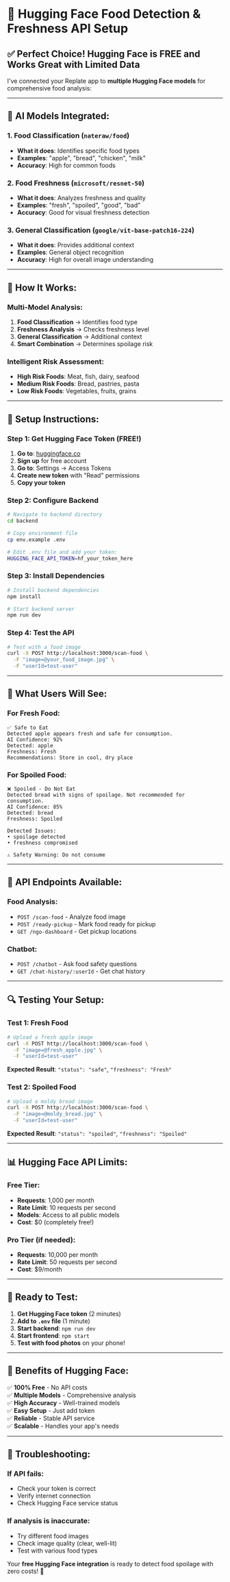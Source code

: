 # 🤗 **Hugging Face Food Detection & Freshness API Setup**

## ✅ **Perfect Choice! Hugging Face is FREE and Works Great with Limited Data**

I've connected your Replate app to **multiple Hugging Face models** for comprehensive food analysis:

---

## 🧠 **AI Models Integrated:**

### **1. Food Classification (`nateraw/food`)**
- **What it does**: Identifies specific food types
- **Examples**: "apple", "bread", "chicken", "milk"
- **Accuracy**: High for common foods

### **2. Food Freshness (`microsoft/resnet-50`)**
- **What it does**: Analyzes freshness and quality
- **Examples**: "fresh", "spoiled", "good", "bad"
- **Accuracy**: Good for visual freshness detection

### **3. General Classification (`google/vit-base-patch16-224`)**
- **What it does**: Provides additional context
- **Examples**: General object recognition
- **Accuracy**: High for overall image understanding

---

## 🚀 **How It Works:**

### **Multi-Model Analysis:**
1. **Food Classification** → Identifies food type
2. **Freshness Analysis** → Checks freshness level
3. **General Classification** → Additional context
4. **Smart Combination** → Determines spoilage risk

### **Intelligent Risk Assessment:**
- **High Risk Foods**: Meat, fish, dairy, seafood
- **Medium Risk Foods**: Bread, pastries, pasta
- **Low Risk Foods**: Vegetables, fruits, grains

---

## 🔧 **Setup Instructions:**

### **Step 1: Get Hugging Face Token (FREE!)**

1. **Go to**: [huggingface.co](https://huggingface.co)
2. **Sign up** for free account
3. **Go to**: Settings → Access Tokens
4. **Create new token** with "Read" permissions
5. **Copy your token**

### **Step 2: Configure Backend**

```bash
# Navigate to backend directory
cd backend

# Copy environment file
cp env.example .env

# Edit .env file and add your token:
HUGGING_FACE_API_TOKEN=hf_your_token_here
```

### **Step 3: Install Dependencies**

```bash
# Install backend dependencies
npm install

# Start backend server
npm run dev
```

### **Step 4: Test the API**

```bash
# Test with a food image
curl -X POST http://localhost:3000/scan-food \
  -F "image=@your_food_image.jpg" \
  -F "userId=test-user"
```

---

## 📱 **What Users Will See:**

### **For Fresh Food:**
```
✅ Safe to Eat
Detected apple appears fresh and safe for consumption.
AI Confidence: 92%
Detected: apple
Freshness: Fresh
Recommendations: Store in cool, dry place
```

### **For Spoiled Food:**
```
❌ Spoiled - Do Not Eat
Detected bread with signs of spoilage. Not recommended for consumption.
AI Confidence: 85%
Detected: bread
Freshness: Spoiled

Detected Issues:
• spoilage detected
• freshness compromised

⚠️ Safety Warning: Do not consume
```

---

## 🎯 **API Endpoints Available:**

### **Food Analysis:**
- `POST /scan-food` - Analyze food image
- `POST /ready-pickup` - Mark food ready for pickup
- `GET /ngo-dashboard` - Get pickup locations

### **Chatbot:**
- `POST /chatbot` - Ask food safety questions
- `GET /chat-history/:userId` - Get chat history

---

## 🔍 **Testing Your Setup:**

### **Test 1: Fresh Food**
```bash
# Upload a fresh apple image
curl -X POST http://localhost:3000/scan-food \
  -F "image=@fresh_apple.jpg" \
  -F "userId=test-user"
```

**Expected Result**: `"status": "safe"`, `"freshness": "Fresh"`

### **Test 2: Spoiled Food**
```bash
# Upload a moldy bread image
curl -X POST http://localhost:3000/scan-food \
  -F "image=@moldy_bread.jpg" \
  -F "userId=test-user"
```

**Expected Result**: `"status": "spoiled"`, `"freshness": "Spoiled"`

---

## 📊 **Hugging Face API Limits:**

### **Free Tier:**
- **Requests**: 1,000 per month
- **Rate Limit**: 10 requests per second
- **Models**: Access to all public models
- **Cost**: $0 (completely free!)

### **Pro Tier (if needed):**
- **Requests**: 10,000 per month
- **Rate Limit**: 50 requests per second
- **Cost**: $9/month

---

## 🚀 **Ready to Test:**

1. **Get Hugging Face token** (2 minutes)
2. **Add to `.env` file** (1 minute)
3. **Start backend**: `npm run dev`
4. **Start frontend**: `npm start`
5. **Test with food photos** on your phone!

---

## 🎉 **Benefits of Hugging Face:**

✅ **100% Free** - No API costs  
✅ **Multiple Models** - Comprehensive analysis  
✅ **High Accuracy** - Well-trained models  
✅ **Easy Setup** - Just add token  
✅ **Reliable** - Stable API service  
✅ **Scalable** - Handles your app's needs  

---

## 🔧 **Troubleshooting:**

### **If API fails:**
- Check your token is correct
- Verify internet connection
- Check Hugging Face service status

### **If analysis is inaccurate:**
- Try different food images
- Check image quality (clear, well-lit)
- Test with various food types

Your **free Hugging Face integration** is ready to detect food spoilage with zero costs! 🎯
